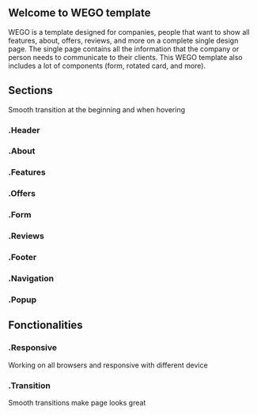 <h2>Welcome to WEGO template</h2>
<p>WEGO is a template designed for companies, people that want to show all features, about, offers, reviews, and more on a complete single design page. The single page contains all the information that the company or person needs to communicate to their clients. This WEGO template also includes a lot of components (form, rotated card, and more).</p>

<h2>Sections</h2>
<p> Smooth transition at the beginning  and when hovering</p>
<h3>.Header </h3>

<h3>.About</h3>

<h3>.Features</h3>

<h3>.Offers </h3>

<h3>.Form </h3>

<h3>.Reviews</h3>

<h3>.Footer</h3>

<h3>.Navigation</h3>

<h3>.Popup</h3>

<h2>Fonctionalities</h2>

<h3>.Responsive</h3>
<p> Working on all browsers and responsive with different device</p>
<h3>.Transition</h3>
<p>Smooth transitions make page looks great</p>

